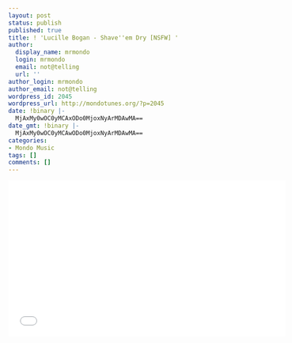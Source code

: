 ```yaml
---
layout: post
status: publish
published: true
title: ! 'Lucille Bogan - Shave''em Dry [NSFW] '
author:
  display_name: mrmondo
  login: mrmondo
  email: not@telling
  url: ''
author_login: mrmondo
author_email: not@telling
wordpress_id: 2045
wordpress_url: http://mondotunes.org/?p=2045
date: !binary |-
  MjAxMy0wOC0yMCAxODo0MjoxNyArMDAwMA==
date_gmt: !binary |-
  MjAxMy0wOC0yMCAwODo0MjoxNyArMDAwMA==
categories:
- Mondo Music
tags: []
comments: []
---
```

<iframe width="560" height="315" src="//www.youtube.com/embed/Y6ObUPoEknY" frameborder="0"> </iframe>
